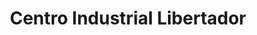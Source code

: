 ---
title: "Centro Industrial Libertador"
url: /barquisimeto/centro-industrial-libertador/
shop: centro comercial
---